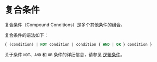 # 复合条件

复合条件（Compound Conditions）是多个其他条件的组合。

复合条件的语法如下：

```sql
{ (condition) | NOT condition | condition { AND | OR } condition }
```

关于条件 `NOT`、`AND` 和 `OR` 条件的详细信息，请参见 [逻辑条件](../7.condition/5.logical-conditions.md)。

